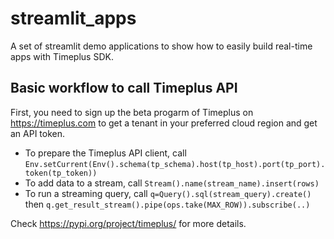 # streamlit_apps

A set of streamlit demo applications to show how to easily build real-time apps with Timeplus SDK. 

## Basic workflow to call Timeplus API

First, you need to sign up the beta progarm of Timeplus on https://timeplus.com to get a tenant in your preferred cloud region and get an API token.

* To prepare the Timeplus API client, call `Env.setCurrent(Env().schema(tp_schema).host(tp_host).port(tp_port).token(tp_token))`
* To add data to a stream, call `Stream().name(stream_name).insert(rows)`
* To run a streaming query, call `q=Query().sql(stream_query).create()` then `q.get_result_stream().pipe(ops.take(MAX_ROW)).subscribe(..)`

Check https://pypi.org/project/timeplus/ for more details.


